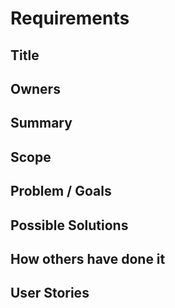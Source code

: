 # Requirements

## Title

## Owners

## Summary

## Scope

## Problem / Goals

## Possible Solutions

## How others have done it

## User Stories

